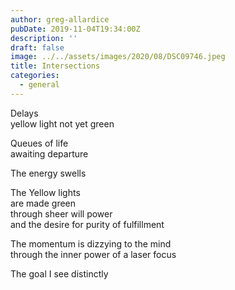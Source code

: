 ```yaml
---
author: greg-allardice
pubDate: 2019-11-04T19:34:00Z
description: ''
draft: false
image: ../../assets/images/2020/08/DSC09746.jpeg
title: Intersections
categories:
  - general
---
```


Delays  
yellow light not yet green

Queues of life  
awaiting departure

The energy swells

The Yellow lights  
are made green  
through sheer will power  
and the desire for purity of fulfillment

The momentum is dizzying to the mind  
through the inner power of a laser focus

The goal I see distinctly

